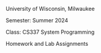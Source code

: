 University of Wisconsin, Milwaukee

Semester: Summer 2024

Class: CS337 System Programming

Homework and Lab Assignments
